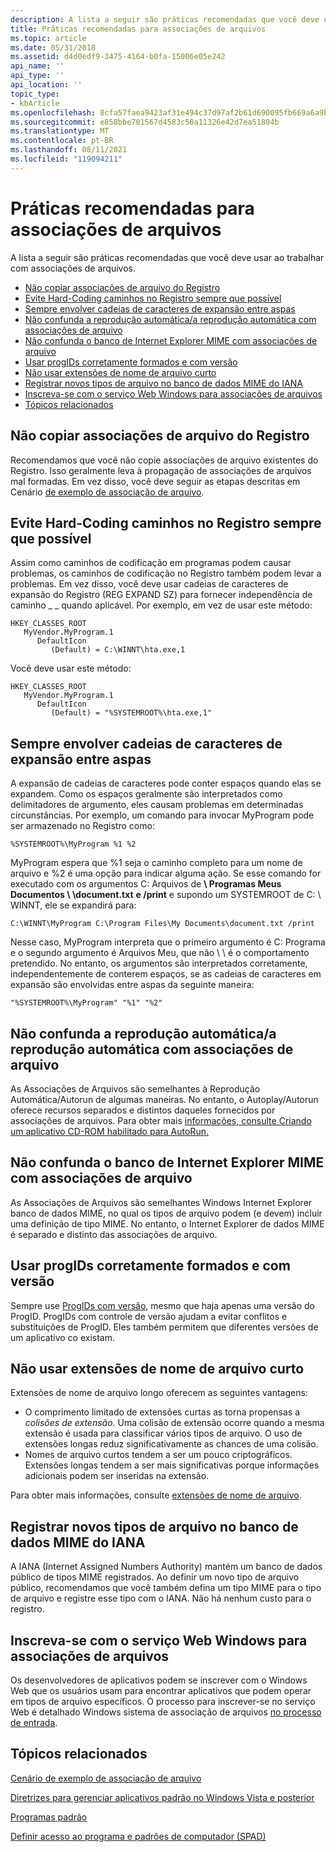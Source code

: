```yaml
---
description: A lista a seguir são práticas recomendadas que você deve usar ao trabalhar com associações de arquivos.
title: Práticas recomendadas para associações de arquivos
ms.topic: article
ms.date: 05/31/2018
ms.assetid: d4d0edf9-3475-4164-b0fa-15006e05e242
api_name: ''
api_type: ''
api_location: ''
topic_type:
- kbArticle
ms.openlocfilehash: 8cfa57faea9423af31e494c37d97af2b61d690095fb669a6a9b47109f6e97e70
ms.sourcegitcommit: e858bbe701567d4583c50a11326e42d7ea51804b
ms.translationtype: MT
ms.contentlocale: pt-BR
ms.lasthandoff: 08/11/2021
ms.locfileid: "119094211"
---
```

# <a name="best-practices-for-file-associations"></a>Práticas recomendadas para associações de arquivos

A lista a seguir são práticas recomendadas que você deve usar ao trabalhar com associações de arquivos.

-   [Não copiar associações de arquivo do Registro](#do-not-copy-file-associations-from-the-registry)
-   [Evite Hard-Coding caminhos no Registro sempre que possível](#avoid-hard-coding-paths-into-the-registry-where-possible)
-   [Sempre envolver cadeias de caracteres de expansão entre aspas](#always-wrap-expanding-strings-in-quotation-marks)
-   [Não confunda a reprodução automática/a reprodução automática com associações de arquivo](#do-not-confuse-autoplayautorun-with-file-associations)
-   [Não confunda o banco de Internet Explorer MIME com associações de arquivo](#do-not-confuse-the-internet-explorer-mime-database-with-file-associations)
-   [Usar progIDs corretamente formados e com versão](#use-properly-formed-and-versioned-progids)
-   [Não usar extensões de nome de arquivo curto](#do-not-use-short-file-name-extensions)
-   [Registrar novos tipos de arquivo no banco de dados MIME do IANA](#register-new-file-types-in-the-iana-mime-database)
-   [Inscreva-se com o serviço Web Windows para associações de arquivos](#sign-up-with-the-windows-web-service-for-file-associations)
-   [Tópicos relacionados](#related-topics)

## <a name="do-not-copy-file-associations-from-the-registry"></a>Não copiar associações de arquivo do Registro

Recomendamos que você não copie associações de arquivo existentes do Registro. Isso geralmente leva à propagação de associações de arquivos mal formadas. Em vez disso, você deve seguir as etapas descritas em Cenário [de exemplo de associação de arquivo](fa-sample-scenarios.md).

## <a name="avoid-hard-coding-paths-into-the-registry-where-possible"></a>Evite Hard-Coding caminhos no Registro sempre que possível

Assim como caminhos de codificação em programas podem causar problemas, os caminhos de codificação no Registro também podem levar a problemas. Em vez disso, você deve usar cadeias de caracteres de expansão do Registro (REG EXPAND SZ) para fornecer independência de caminho \_ \_ quando aplicável. Por exemplo, em vez de usar este método:

```
HKEY_CLASSES_ROOT
   MyVendor.MyProgram.1
      DefaultIcon
         (Default) = C:\WINNT\hta.exe,1
```

Você deve usar este método:

```
HKEY_CLASSES_ROOT
   MyVendor.MyProgram.1
      DefaultIcon
         (Default) = "%SYSTEMROOT%\hta.exe,1"
```

## <a name="always-wrap-expanding-strings-in-quotation-marks"></a>Sempre envolver cadeias de caracteres de expansão entre aspas

A expansão de cadeias de caracteres pode conter espaços quando elas se expandem. Como os espaços geralmente são interpretados como delimitadores de argumento, eles causam problemas em determinadas circunstâncias. Por exemplo, um comando para invocar MyProgram pode ser armazenado no Registro como:

`%SYSTEMROOT%\MyProgram %1 %2`

MyProgram espera que %1 seja o caminho completo para um nome de arquivo e %2 é uma opção para indicar alguma ação. Se esse comando for executado com os argumentos C: Arquivos de **\\ Programas Meus Documentos \\ \\document.txt** **e /print** e supondo um SYSTEMROOT de C: \\ WINNT, ele se expandirá para:

`C:\WINNT\MyProgram C:\Program Files\My Documents\document.txt /print`

Nesse caso, MyProgram interpreta que o primeiro argumento é C: Programa e o segundo argumento é Arquivos Meu, que não \\ \\ é o comportamento pretendido. No entanto, os argumentos são interpretados corretamente, independentemente de conterem espaços, se as cadeias de caracteres em expansão são envolvidas entre aspas da seguinte maneira:

`"%SYSTEMROOT%\MyProgram" "%1" "%2"`

## <a name="do-not-confuse-autoplayautorun-with-file-associations"></a>Não confunda a reprodução automática/a reprodução automática com associações de arquivo

As Associações de Arquivos são semelhantes à Reprodução Automática/Autorun de algumas maneiras. No entanto, o Autoplay/Autorun oferece recursos separados e distintos daqueles fornecidos por associações de arquivos. Para obter mais [informações, consulte Criando um aplicativo CD-ROM habilitado para AutoRun.](autoplay.md)

## <a name="do-not-confuse-the-internet-explorer-mime-database-with-file-associations"></a>Não confunda o banco de Internet Explorer MIME com associações de arquivo

As Associações de Arquivos são semelhantes Windows Internet Explorer banco de dados MIME, no qual os tipos de arquivo podem (e devem) incluir uma definição de tipo MIME. No entanto, o Internet Explorer de dados MIME é separado e distinto das associações de arquivo.

## <a name="use-properly-formed-and-versioned-progids"></a>Usar progIDs corretamente formados e com versão

Sempre use [ProgIDs com versão](fa-progids.md), mesmo que haja apenas uma versão do ProgID. ProgIDs com controle de versão ajudam a evitar conflitos e substituições de ProgID. Eles também permitem que diferentes versões de um aplicativo co existam.

## <a name="do-not-use-short-file-name-extensions"></a>Não usar extensões de nome de arquivo curto

Extensões de nome de arquivo longo oferecem as seguintes vantagens:

-   O comprimento limitado de extensões curtas as torna propensas a *colisões de extensão.* Uma colisão de extensão ocorre quando a mesma extensão é usada para classificar vários tipos de arquivo. O uso de extensões longas reduz significativamente as chances de uma colisão.
-   Nomes de arquivo curtos tendem a ser um pouco criptográficos. Extensões longas tendem a ser mais significativas porque informações adicionais podem ser inseridas na extensão.

Para obter mais informações, consulte [extensões de nome de arquivo](fa-file-extensions.md).

## <a name="register-new-file-types-in-the-iana-mime-database"></a>Registrar novos tipos de arquivo no banco de dados MIME do IANA

A IANA (Internet Assigned Numbers Authority) mantém um banco de dados público de tipos MIME registrados. Ao definir um novo tipo de arquivo público, recomendamos que você também defina um tipo MIME para o tipo de arquivo e registre esse tipo com o IANA. Não há nenhum custo para o registro.

## <a name="sign-up-with-the-windows-web-service-for-file-associations"></a>Inscreva-se com o serviço Web Windows para associações de arquivos

Os desenvolvedores de aplicativos podem se inscrever com o Windows Web que os usuários usam para encontrar aplicativos que podem operar em tipos de arquivo específicos. O processo para inscrever-se no serviço Web é detalhado Windows sistema de associação de arquivos [no processo de entrada](https://support.microsoft.com/kb/929149).

## <a name="related-topics"></a>Tópicos relacionados

<dl> <dt>

[Cenário de exemplo de associação de arquivo](fa-sample-scenarios.md)
</dt> <dt>

[Diretrizes para gerenciar aplicativos padrão no Windows Vista e posterior](vista-managing-defaults.md)
</dt> <dt>

[Programas padrão](default-programs.md)
</dt> <dt>

[Definir acesso ao programa e padrões de computador (SPAD)](cpl-setprogramaccess.md)
</dt> </dl>

 

 



